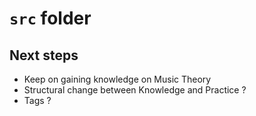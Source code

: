 # `src` folder

## Next steps
* Keep on gaining knowledge on Music Theory
* Structural change between Knowledge and Practice ?
* Tags ?

